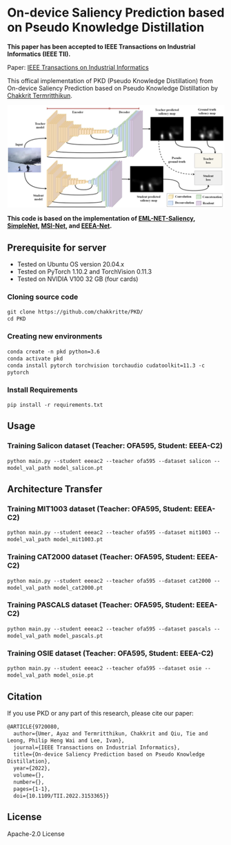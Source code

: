 # On-device Saliency Prediction based on Pseudo Knowledge Distillation

**This paper has been accepted to IEEE Transactions on Industrial Informatics (IEEE TII).**

Paper: [IEEE Transactions on Industrial Informatics](https://ieeexplore.ieee.org/document/9720080)

This offical implementation of PKD (Pseudo Knowledge Distillation) from On-device Saliency Prediction based on Pseudo Knowledge Distillation by [Chakkrit Termritthikun](https://chakkritte.github.io/cv/).

<p align="center">
  <img src="img/PKD.jpg" alt="PKD">
</p>

**This code is based on the implementation of  [EML-NET-Saliency](https://github.com/SenJia/EML-NET-Saliency), [SimpleNet](https://github.com/samyak0210/saliency), [MSI-Net](https://github.com/alexanderkroner/saliency), and [EEEA-Net](https://github.com/chakkritte/EEEA-Net).**

## Prerequisite for server
 - Tested on Ubuntu OS version 20.04.x
 - Tested on PyTorch 1.10.2 and TorchVision 0.11.3
 - Tested on NVIDIA V100 32 GB (four cards)

### Cloning source code

```
git clone https://github.com/chakkritte/PKD/
cd PKD
```

### Creating new environments

```
conda create -n pkd python=3.6
conda activate pkd
conda install pytorch torchvision torchaudio cudatoolkit=11.3 -c pytorch
```

### Install Requirements

```
pip install -r requirements.txt
```

## Usage

### Training Salicon dataset (Teacher: OFA595, Student: EEEA-C2)
```
python main.py --student eeeac2 --teacher ofa595 --dataset salicon --model_val_path model_salicon.pt
```

## Architecture Transfer


### Training MIT1003 dataset (Teacher: OFA595, Student: EEEA-C2)
```
python main.py --student eeeac2 --teacher ofa595 --dataset mit1003 --model_val_path model_mit1003.pt
```

### Training CAT2000 dataset (Teacher: OFA595, Student: EEEA-C2)
```
python main.py --student eeeac2 --teacher ofa595 --dataset cat2000 --model_val_path model_cat2000.pt
```

### Training PASCALS dataset (Teacher: OFA595, Student: EEEA-C2)
```
python main.py --student eeeac2 --teacher ofa595 --dataset pascals --model_val_path model_pascals.pt
```

### Training OSIE dataset (Teacher: OFA595, Student: EEEA-C2)
```
python main.py --student eeeac2 --teacher ofa595 --dataset osie --model_val_path model_osie.pt
```

## Citation

If you use PKD or any part of this research, please cite our paper:
```
@ARTICLE{9720080,
  author={Umer, Ayaz and Termritthikun, Chakkrit and Qiu, Tie and Leong, Philip Heng Wai and Lee, Ivan},
  journal={IEEE Transactions on Industrial Informatics}, 
  title={On-device Saliency Prediction based on Pseudo Knowledge Distillation}, 
  year={2022},
  volume={},
  number={},
  pages={1-1},
  doi={10.1109/TII.2022.3153365}}
```

## License 

Apache-2.0 License
